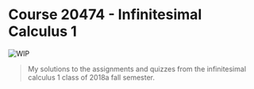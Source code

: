 Course 20474 - Infinitesimal Calculus 1
===
![WIP](https://img.shields.io/badge/stage-WIP-orange.svg)
> My solutions to the assignments and quizzes from the infinitesimal calculus 1 class of 2018a fall semester.

